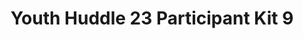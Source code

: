 ---
title: Youth Huddle 23 Participant Kit 9
redirect_to: https://drive.google.com/drive/folders/1tWGqY3jHFYGwcTxJE-bpgDFtQON05IHw?usp=share_link
redirect_from: 
  - /YH23Kit-ErinChua
  - /yh23kit-erinchua
---